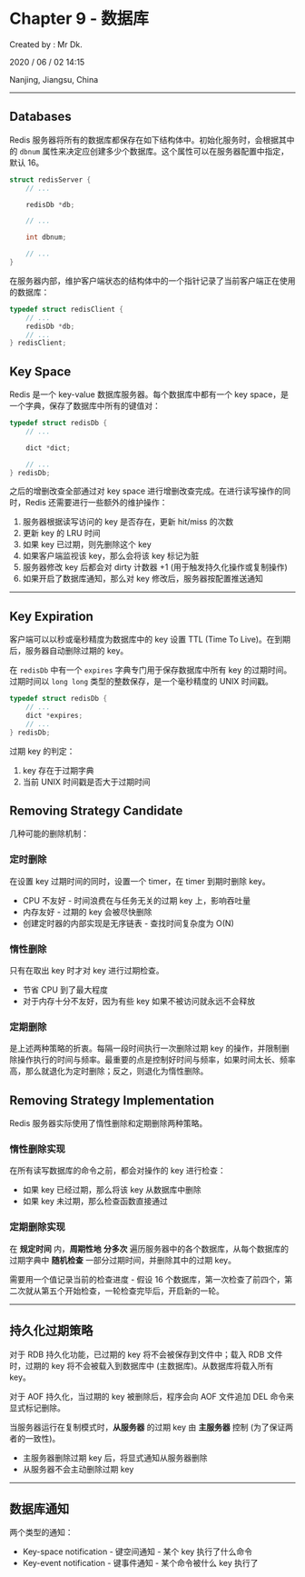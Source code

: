 # Chapter 9 - 数据库

Created by : Mr Dk.

2020 / 06 / 02 14:15

Nanjing, Jiangsu, China

---

## Databases

Redis 服务器将所有的数据库都保存在如下结构体中。初始化服务时，会根据其中的 `dbnum` 属性来决定应创建多少个数据库。这个属性可以在服务器配置中指定，默认 16。

```c
struct redisServer {
    // ...

    redisDb *db;

    // ...

    int dbnum;

    // ...
}
```

在服务器内部，维护客户端状态的结构体中的一个指针记录了当前客户端正在使用的数据库：

```c
typedef struct redisClient {
    // ...
    redisDb *db;
    // ...
} redisClient;
```

## Key Space

Redis 是一个 key-value 数据库服务器。每个数据库中都有一个 key space，是一个字典，保存了数据库中所有的键值对：

```c
typedef struct redisDb {
    // ...

    dict *dict;

    // ...
} redisDb;
```

之后的增删改查全部通过对 key space 进行增删改查完成。在进行读写操作的同时，Redis 还需要进行一些额外的维护操作：

1. 服务器根据读写访问的 key 是否存在，更新 hit/miss 的次数
2. 更新 key 的 LRU 时间
3. 如果 key 已过期，则先删除这个 key
4. 如果客户端监视该 key，那么会将该 key 标记为脏
5. 服务器修改 key 后都会对 dirty 计数器 +1 (用于触发持久化操作或复制操作)
6. 如果开启了数据库通知，那么对 key 修改后，服务器按配置推送通知

---

## Key Expiration

客户端可以以秒或毫秒精度为数据库中的 key 设置 TTL (Time To Live)。在到期后，服务器自动删除过期的 key。

在 `redisDb` 中有一个 `expires` 字典专门用于保存数据库中所有 key 的过期时间。过期时间以 `long long` 类型的整数保存，是一个毫秒精度的 UNIX 时间戳。

```c
typedef struct redisDb {
    // ...
    dict *expires;
    // ...
} redisDb;
```

过期 key 的判定：

1. key 存在于过期字典
2. 当前 UNIX 时间戳是否大于过期时间

## Removing Strategy Candidate

几种可能的删除机制：

### 定时删除

在设置 key 过期时间的同时，设置一个 timer，在 timer 到期时删除 key。

- CPU 不友好 - 时间浪费在与任务无关的过期 key 上，影响吞吐量
- 内存友好 - 过期的 key 会被尽快删除
- 创建定时器的内部实现是无序链表 - 查找时间复杂度为 O(N)

### 惰性删除

只有在取出 key 时才对 key 进行过期检查。

- 节省 CPU 到了最大程度
- 对于内存十分不友好，因为有些 key 如果不被访问就永远不会释放

### 定期删除

是上述两种策略的折衷。每隔一段时间执行一次删除过期 key 的操作，并限制删除操作执行的时间与频率。最重要的点是控制好时间与频率，如果时间太长、频率高，那么就退化为定时删除；反之，则退化为惰性删除。

## Removing Strategy Implementation

Redis 服务器实际使用了惰性删除和定期删除两种策略。

### 惰性删除实现

在所有读写数据库的命令之前，都会对操作的 key 进行检查：

- 如果 key 已经过期，那么将该 key 从数据库中删除
- 如果 key 未过期，那么检查函数直接通过

### 定期删除实现

在 **规定时间** 内，**周期性地** **分多次** 遍历服务器中的各个数据库，从每个数据库的过期字典中 **随机检查** 一部分过期时间，并删除其中的过期 key。

需要用一个值记录当前的检查进度 - 假设 16 个数据库，第一次检查了前四个，第二次就从第五个开始检查，一轮检查完毕后，开启新的一轮。

---

## 持久化过期策略

对于 RDB 持久化功能，已过期的 key 将不会被保存到文件中；载入 RDB 文件时，过期的 key 将不会被载入到数据库中 (主数据库)。从数据库将载入所有 key。

对于 AOF 持久化，当过期的 key 被删除后，程序会向 AOF 文件追加 DEL 命令来显式标记删除。

当服务器运行在复制模式时，**从服务器** 的过期 key 由 **主服务器** 控制 (为了保证两者的一致性)。

- 主服务器删除过期 key 后，将显式通知从服务器删除
- 从服务器不会主动删除过期 key

---

## 数据库通知

两个类型的通知：

- Key-space notification - 键空间通知 - 某个 key 执行了什么命令
- Key-event notification - 键事件通知 - 某个命令被什么 key 执行了
